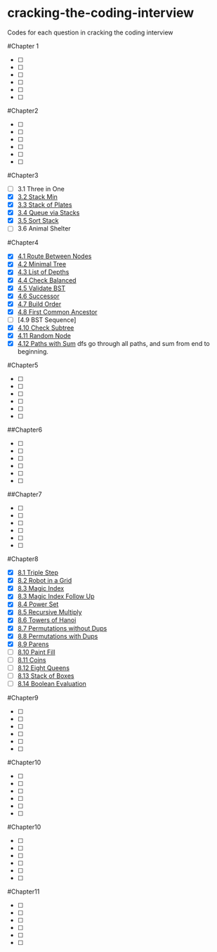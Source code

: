 # cracking-the-coding-interview
Codes for each question in cracking the coding interview

#Chapter 1

- [ ] 
- [ ] 
- [ ]
- [ ]
- [ ]
- [ ]

#Chapter2

- [ ] 
- [ ] 
- [ ]
- [ ]
- [ ]
- [ ]

#Chapter3

- [ ] 3.1 Three in One
- [x] [3.2 Stack Min](https://github.com/CodingMrWang/cracking-the-coding-interview/blob/master/Chapter3/MinStack.java)
- [x] [3.3 Stack of Plates](https://github.com/CodingMrWang/cracking-the-coding-interview/blob/master/Chapter3/SetOfStacks.java)
- [x] [3.4 Queue via Stacks](https://github.com/CodingMrWang/cracking-the-coding-interview/blob/master/Chapter3/StackQueue.java)
- [x] [3.5 Sort Stack](https://github.com/CodingMrWang/cracking-the-coding-interview/blob/master/Chapter3/SortStack.java)
- [ ] 3.6 Animal Shelter

#Chapter4

- [x] [4.1 Route Between Nodes](https://github.com/CodingMrWang/cracking-the-coding-interview/blob/master/Chapter4/Route.java)
- [x] [4.2 Minimal Tree](https://github.com/CodingMrWang/cracking-the-coding-interview/blob/master/Chapter4/CreateMinBST.java)
- [x] [4.3 List of Depths](https://github.com/CodingMrWang/cracking-the-coding-interview/blob/master/Chapter4/ListOfDepth.java)
- [x] [4.4 Check Balanced](https://github.com/CodingMrWang/cracking-the-coding-interview/blob/master/Chapter4/CheckBalance.java)
- [x] [4.5 Validate BST](https://github.com/CodingMrWang/cracking-the-coding-interview/blob/master/Chapter4/checkBST.java)
- [X] [4.6 Successor](https://github.com/CodingMrWang/cracking-the-coding-interview/blob/master/Chapter4/BSTSuccessor.java)
- [x] [4.7 Build Order](https://github.com/CodingMrWang/cracking-the-coding-interview/blob/master/Chapter4/BuildOrder.java)
- [x] [4.8 First Common Ancestor](https://github.com/CodingMrWang/cracking-the-coding-interview/blob/master/Chapter4/LCA.java)
- [ ] [4.9 BST Sequence]
- [x] [4.10 Check Subtree](https://github.com/CodingMrWang/cracking-the-coding-interview/blob/master/Chapter4/CheckSubTree.java)
- [x] [4.11 Random Node](https://github.com/CodingMrWang/cracking-the-coding-interview/blob/master/Chapter4/RandomNode.java)
- [x] [4.12 Paths with Sum](https://github.com/CodingMrWang/cracking-the-coding-interview/blob/master/Chapter4/PathSum.java) dfs go through all paths, and sum from end to beginning.

#Chapter5

- [ ] 
- [ ] 
- [ ]
- [ ]
- [ ]
- [ ]

##Chapter6

- [ ] 
- [ ] 
- [ ]
- [ ]
- [ ]
- [ ]

##Chapter7

- [ ] 
- [ ] 
- [ ]
- [ ]
- [ ]
- [ ]

#Chapter8

- [x] [8.1 Triple Step](https://github.com/CodingMrWang/cracking-the-coding-interview/blob/master/Chapter8/TripleStep.java)
- [x] [8.2 Robot in a Grid](https://github.com/CodingMrWang/cracking-the-coding-interview/blob/master/Chapter8/RobotGrid.java) 
- [x] [8.3 Magic Index](https://github.com/CodingMrWang/cracking-the-coding-interview/blob/master/Chapter8/MagicIndex.java)
- [x] [8.3 Magic Index Follow Up](https://github.com/CodingMrWang/cracking-the-coding-interview/blob/master/Chapter8/MagicIndexII.java)
- [x] [8.4 Power Set](https://github.com/CodingMrWang/cracking-the-coding-interview/blob/master/Chapter8/PowerSet.java)
- [x] [8.5 Recursive Multiply](https://github.com/CodingMrWang/cracking-the-coding-interview/blob/master/Chapter8/RecursiveMultiply.java)
- [x] [8.6 Towers of Hanoi](https://github.com/CodingMrWang/cracking-the-coding-interview/blob/master/Chapter8/TowerOfHanoi.java)
- [x] [8.7 Permutations without Dups](https://github.com/CodingMrWang/cracking-the-coding-interview/blob/master/Chapter8/Permutation.java)
- [x] [8.8 Permutations with Dups](https://github.com/CodingMrWang/cracking-the-coding-interview/blob/master/Chapter8/PermutationII.java)
- [x] [8.9 Parens](https://github.com/CodingMrWang/cracking-the-coding-interview/blob/master/Chapter8/Parens.java)
- [ ] [8.10 Paint Fill]()
- [ ] [8.11 Coins]()
- [ ] [8.12 Eight Queens]()
- [ ] [8.13 Stack of Boxes]()
- [ ] [8.14 Boolean Evaluation]()

#Chapter9

- [ ] 
- [ ] 
- [ ]
- [ ]
- [ ]
- [ ]

#Chapter10

- [ ] 
- [ ] 
- [ ]
- [ ]
- [ ]
- [ ]

#Chapter10

- [ ] 
- [ ] 
- [ ]
- [ ]
- [ ]
- [ ]

#Chapter11

- [ ] 
- [ ] 
- [ ]
- [ ]
- [ ]
- [ ]